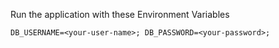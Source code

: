Run the application with these Environment Variables 

`DB_USERNAME=<your-user-name>; DB_PASSWORD=<your-password>;`

